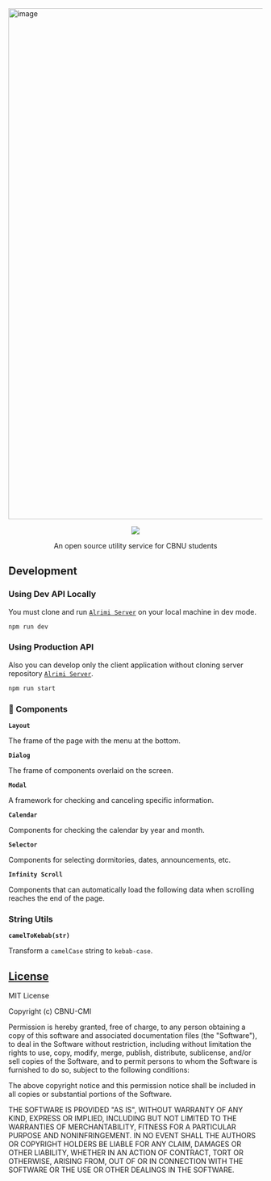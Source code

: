 <a href="https://play.google.com/store/apps/details?id=com.jaryapp.cmi">
  <img width="1012" alt="image" src="https://user-images.githubusercontent.com/38103082/100120789-b1b31e00-2ebb-11eb-93d7-6dc393d33949.png">
</a>

<p align="center">
  <img src="https://img.shields.io/github/license/payw-org/eodiro-server" />
  </a>
</p>

<p align="center">An open source utility service for CBNU students</p>

## Development

### Using Dev API Locally

You must clone and run [`Alrimi Server`](https://github.com/CBNU-CMI/cbnu-alrimi-server) on your local machine in dev mode.

```zsh
npm run dev
```

### Using Production API

Also you can develop only the client application without cloning server repository [`Alrimi Server`](https://github.com/CBNU-CMI/cbnu-alrimi-server).

```zsh
npm run start
```

### 🔌 Components

**`Layout`**

The frame of the page with the menu at the bottom.

**`Dialog`**

The frame of components overlaid on the screen.

**`Modal`**

A framework for checking and canceling specific information.

**`Calendar`**

Components for checking the calendar by year and month.

**`Selector`**

Components for selecting dormitories, dates, announcements, etc.

**`Infinity Scroll`**

Components that can automatically load the following data when scrolling reaches the end of the page.

### String Utils

**`camelToKebab(str)`**

Transform a `camelCase` string to `kebab-case`.

## [License](https://github.com/CBNU-CMI/cbnu-alrimi/blob/master/LICENSE)

MIT License

Copyright (c) CBNU-CMI

Permission is hereby granted, free of charge, to any person obtaining a copy
of this software and associated documentation files (the "Software"), to deal
in the Software without restriction, including without limitation the rights
to use, copy, modify, merge, publish, distribute, sublicense, and/or sell
copies of the Software, and to permit persons to whom the Software is
furnished to do so, subject to the following conditions:

The above copyright notice and this permission notice shall be included in all
copies or substantial portions of the Software.

THE SOFTWARE IS PROVIDED "AS IS", WITHOUT WARRANTY OF ANY KIND, EXPRESS OR
IMPLIED, INCLUDING BUT NOT LIMITED TO THE WARRANTIES OF MERCHANTABILITY,
FITNESS FOR A PARTICULAR PURPOSE AND NONINFRINGEMENT. IN NO EVENT SHALL THE
AUTHORS OR COPYRIGHT HOLDERS BE LIABLE FOR ANY CLAIM, DAMAGES OR OTHER
LIABILITY, WHETHER IN AN ACTION OF CONTRACT, TORT OR OTHERWISE, ARISING FROM,
OUT OF OR IN CONNECTION WITH THE SOFTWARE OR THE USE OR OTHER DEALINGS IN THE
SOFTWARE.
